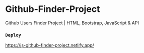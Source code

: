 # Github-Finder-Project
Github Users Finder Project | HTML, Bootstrap, JavaScript &amp; API

### `Deploy`
https://js-github-finder-project.netlify.app/
